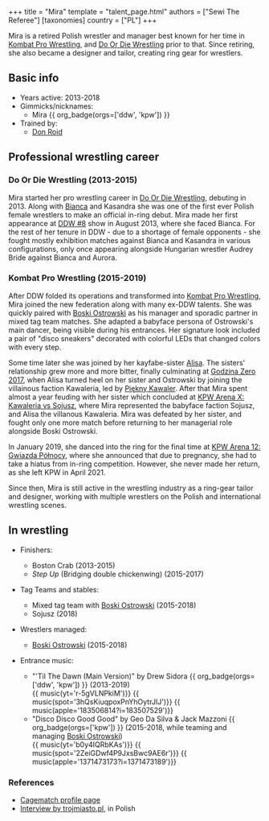 +++
title = "Mira"
template = "talent_page.html"
authors = ["Sewi The Referee"]
[taxonomies]
country = ["PL"]
+++

Mira is a retired Polish wrestler and manager best known for her time in [Kombat Pro Wrestling](@/o/kpw.md), and [Do Or Die Wrestling](@/o/ddw.md) prior to that. Since retiring, she also became a designer and tailor, creating ring gear for wrestlers.

## Basic info

* Years active: 2013-2018
* Gimmicks/nicknames:
  - Mira {{ org_badge(orgs=['ddw', 'kpw']) }}
* Trained by:
  - [Don Roid](@/w/don-roid.md)

## Professional wrestling career

### Do Or Die Wrestling (2013-2015)

Mira started her pro wrestling career in [Do Or Die Wrestling](@/o/ddw.md), debuting in 2013.
Along with [Bianca](@/w/bianca.md) and Kasandra she was one of the first ever Polish female wrestlers to make an official in-ring debut.
Mira made her first appearance at [DDW #8](@/e/ddw/2013-08-17-ddw-8.md) show in August 2013, where she faced Bianca.
For the rest of her tenure in DDW - due to a shortage of female opponents - she fought mostly exhibition matches against Bianca and Kasandra in various configurations, only once appearing alongside Hungarian wrestler Audrey Bride against Bianca and Aurora.

### Kombat Pro Wrestling (2015-2019)

After DDW folded its operations and transformed into [Kombat Pro Wrestling](@/o/kpw.md), Mira joined the new federation along with many ex-DDW talents.
She was quickly paired with [Boski Ostrowski](@/w/ostrowski.md) as his manager and sporadic partner in mixed tag team matches.
She adapted a babyface persona of Ostrowski's main dancer, being visible during his entrances. Her signature look included a pair of "disco sneakers" decorated with colorful LEDs that changed colors with every step.

Some time later she was joined by her kayfabe-sister [Alisa](@/w/alisa.md).
The sisters' relationship grew more and more bitter, finally culminating at [Godzina Zero 2017](@/e/kpw/2017-08-12-kpw-godzina-zero-2017.md), when Alisa turned heel on her sister and Ostrowski by joining the villainous faction Kawaleria, led by [Piękny Kawaler](@/w/piekny-kawaler.md).
After that Mira spent almost a year feuding with her sister which concluded at [KPW Arena X: Kawaleria vs Sojusz](@/e/kpw/2018-05-26-kpw-arena-x-kawaleria-vs-sojusz.md), where Mira represented the babyface faction Sojusz, and Alisa the villanous Kawaleria. Mira was defeated by her sister, and fought only one more match before returning to her managerial role alongside Boski Ostrowski.

In January 2019, she danced into the ring for the final time at [KPW Arena 12: Gwiazda Północy](@/e/kpw/2019-01-19-kpw-arena-12-gwiazda-polnocy.md), where she announced that due to pregnancy, she had to take a hiatus from in-ring competition. However, she never made her return, as she left KPW in April 2021.

Since then, Mira is still active in the wrestling industry as a ring-gear tailor and designer, working with multiple wrestlers on the Polish and international wrestling scenes.

## In wrestling

* Finishers:
  - Boston Crab (2013-2015)
  - _Step Up_ (Bridging double chickenwing) (2015-2017)

* Tag Teams and stables:
  - Mixed tag team with [Boski Ostrowski](@/w/ostrowski.md) (2015-2018)
  - Sojusz (2018)

* Wrestlers managed:
  - [Boski Ostrowski](@/w/ostrowski.md) (2015-2018)

* Entrance music:
  - "'Til The Dawn (Main Version)" by Drew Sidora
 {{ org_badge(orgs=['ddw', 'kpw']) }} (2013-2019) <br>
 {{ music(yt='r-5gVLNPkiM')}}
 {{ music(spot='3hQsKiuqpoxPnYhOytrJIJ')}}
 {{ music(apple='183506814?i=183507529')}}
  - "Disco Disco Good Good" by Geo Da Silva & Jack Mazzoni
 {{ org_badge(orgs=['kpw']) }} (2015-2018, while teaming and managing [Boski Ostrowski](@/w/ostrowski.md)) <br>
 {{ music(yt='b0y4IQRbKAs')}}
 {{ music(spot='2ZeiGDwf4P9JxsBwc9AE6r')}}
 {{ music(apple='1371473173?i=1371473189')}}

### References

* [Cagematch profile page](https://www.cagematch.net/?id=2&nr=16119)
* [Interview by trojmiasto.pl](https://rozrywka.trojmiasto.pl/Dziewczyna-z-ringu-o-golebim-sercu-n110167.html), in Polish
